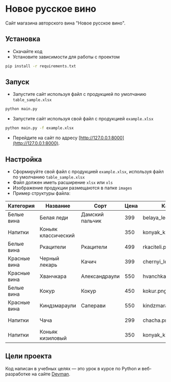 # Новое русское вино

Сайт магазина авторского вина "Новое русское вино".

## Установка

- Скачайте код
- Установите зависимости для работы с проектом

```bash
pip install -r requirements.txt
```

## Запуск

- Запустите сайт используя файл с продукцией по умолчанию `table_sample.xlsx`

```bash
python main.py
```

- Запустите сайт используя свой файл с продукцией `example.xlsx`

```bash
python main.py -f example.xlsx

```

- Перейдите на сайт по адресу [http://127.0.0.1:8000](http://127.0.0.1:8000).

## Настройка

- Сформируйте свой файл с продукцией `example.xlsx`, используя файл по умолчанию `table_sample.xlsx`
- Файл должен иметь расширение `xlsx` или `xls`
- Изображение продукции размещаются в папке `images`
- Пример структуры файла:

| Категория | Название | Сорт | Цена | Картинка | Акция
| --------- | -------- | ---- | ---- | -------- | -----
| Белые вина | Белая леди | Дамский пальчик | 399 | belaya_ledi.png | Выгодное предложение
| Напитки | Коньяк классический |  | 350 | konyak_klassicheskyi.png |
| Белые вина | Ркацители | Ркацители | 499 | rkaciteli.png |
| Красные вина | Черный лекарь | Качич | 399 | chernyi_lekar.png |
| Красные вина | Хванчкара | Александраули | 550 | hvanchkara.png |
| Белые вина | Кокур | Кокур | 450 | kokur.png |
| Красные вина | Киндзмараули | Саперави | 550 | kindzmarauli.png |
| Напитки | Чача |  | 299 | chacha.png | Выгодное предложение
| Напитки | Коньяк кизиловый |  | 350 | konyak_kizilovyi.png |

## Цели проекта

Код написан в учебных целях — это урок в курсе по Python и веб-разработке на сайте [Devman](https://dvmn.org).
